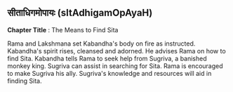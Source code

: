 ## सीताधिगमोपायः (sItAdhigamOpAyaH)
**Chapter Title** : The Means to Find Sita

Rama and Lakshmana set Kabandha's body on fire as instructed. Kabandha's spirit rises, cleansed and adorned. He advises Rama on how to find Sita. Kabandha tells Rama to seek help from Sugriva, a banished monkey king. Sugriva can assist in searching for Sita. Rama is encouraged to make Sugriva his ally. Sugriva's knowledge and resources will aid in finding Sita.